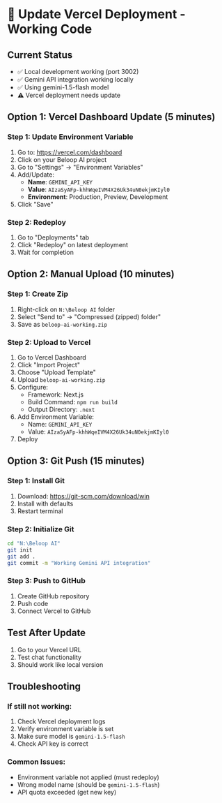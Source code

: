 # 🚀 Update Vercel Deployment - Working Code

## Current Status
- ✅ Local development working (port 3002)
- ✅ Gemini API integration working locally
- ✅ Using gemini-1.5-flash model
- ⚠️ Vercel deployment needs update

## Option 1: Vercel Dashboard Update (5 minutes)

### Step 1: Update Environment Variable
1. Go to: https://vercel.com/dashboard
2. Click on your Beloop AI project
3. Go to "Settings" → "Environment Variables"
4. Add/Update:
   - **Name**: `GEMINI_API_KEY`
   - **Value**: `AIzaSyAFp-khhWqeIVM4X26Uk34uN0ekjmKIyl0`
   - **Environment**: Production, Preview, Development
5. Click "Save"

### Step 2: Redeploy
1. Go to "Deployments" tab
2. Click "Redeploy" on latest deployment
3. Wait for completion

## Option 2: Manual Upload (10 minutes)

### Step 1: Create Zip
1. Right-click on `N:\Beloop AI` folder
2. Select "Send to" → "Compressed (zipped) folder"
3. Save as `beloop-ai-working.zip`

### Step 2: Upload to Vercel
1. Go to Vercel Dashboard
2. Click "Import Project"
3. Choose "Upload Template"
4. Upload `beloop-ai-working.zip`
5. Configure:
   - Framework: Next.js
   - Build Command: `npm run build`
   - Output Directory: `.next`
6. Add Environment Variable:
   - Name: `GEMINI_API_KEY`
   - Value: `AIzaSyAFp-khhWqeIVM4X26Uk34uN0ekjmKIyl0`
7. Deploy

## Option 3: Git Push (15 minutes)

### Step 1: Install Git
1. Download: https://git-scm.com/download/win
2. Install with defaults
3. Restart terminal

### Step 2: Initialize Git
```bash
cd "N:\Beloop AI"
git init
git add .
git commit -m "Working Gemini API integration"
```

### Step 3: Push to GitHub
1. Create GitHub repository
2. Push code
3. Connect Vercel to GitHub

## Test After Update

1. Go to your Vercel URL
2. Test chat functionality
3. Should work like local version

## Troubleshooting

### If still not working:
1. Check Vercel deployment logs
2. Verify environment variable is set
3. Make sure model is `gemini-1.5-flash`
4. Check API key is correct

### Common Issues:
- Environment variable not applied (must redeploy)
- Wrong model name (should be `gemini-1.5-flash`)
- API quota exceeded (get new key)
